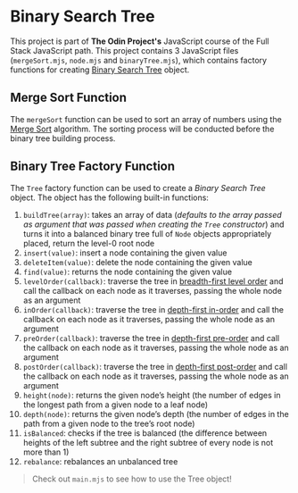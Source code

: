 # Binary Search Tree

This project is part of **The Odin Project's** JavaScript course of the Full Stack JavaScript path. This project contains 3 JavaScript files (`mergeSort.mjs`, `node.mjs` and `binaryTree.mjs`), which contains factory functions for creating [Binary Search Tree](https://en.wikipedia.org/wiki/Binary_search_tree) object.

## Merge Sort Function

The `mergeSort` function can be used to sort an array of numbers using the [Merge Sort](https://en.wikipedia.org/wiki/Merge_sort) algorithm. The sorting process will be conducted before the binary tree building process.

## Binary Tree Factory Function

The `Tree` factory function can be used to create a *Binary Search Tree* object. The object has the following built-in functions:

1. `buildTree(array)`: takes an array of data (*defaults to the array passed as argument that was passed when creating the `Tree` constructor*) and turns it into a balanced binary tree full of `Node` objects appropriately placed, return the level-0 root node
2. `insert(value)`: insert a node containing the given value
3. `deleteItem(value)`: delete the node containing the given value
4. `find(value)`: returns the node containing the given value
5. `levelOrder(callback)`: traverse the tree in [breadth-first level order](https://en.wikipedia.org/wiki/Breadth-first_search) and call the callback on each node as it traverses, passing the whole node as an argument
6. `inOrder(callback)`: traverse the tree in [depth-first in-order](https://www.geeksforgeeks.org/tree-traversals-inorder-preorder-and-postorder/#inorder-traversal) and call the callback on each node as it traverses, passing the whole node as an argument
7. `preOrder(callback)`: traverse the tree in [depth-first pre-order](https://www.geeksforgeeks.org/tree-traversals-inorder-preorder-and-postorder/#preorder-traversal) and call the callback on each node as it traverses, passing the whole node as an argument
8. `postOrder(callback)`: traverse the tree in [depth-first post-order](https://www.geeksforgeeks.org/tree-traversals-inorder-preorder-and-postorder/#postorder-traversal) and call the callback on each node as it traverses, passing the whole node as an argument
9. `height(node)`: returns the given node’s height (the number of edges in the longest path from a given node to a leaf node)
10. `depth(node)`: returns the given node’s depth (the number of edges in the path from a given node to the tree’s root node)
11. `isBalanced`: checks if the tree is balanced (the difference between heights of the left subtree and the right subtree of every node is not more than 1)
12. `rebalance`: rebalances an unbalanced tree

> Check out `main.mjs` to see how to use the Tree object!
